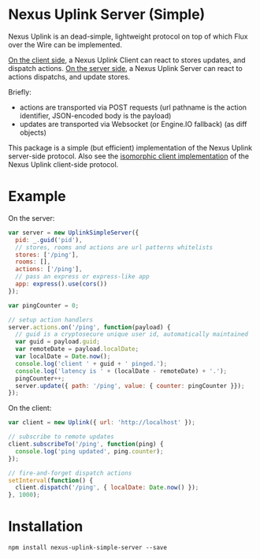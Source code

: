 Nexus Uplink Server (Simple)
============================

Nexus Uplink is an dead-simple, lightweight protocol on top of which Flux over the Wire can be implemented.

[On the client side](https://github.com/elierotenberg/nexus-uplink-client), a Nexus Uplink Client can react to stores updates, and dispatch actions.
[On the server side](https://github.com/elierotenberg/nexus-uplink-simple-server), a Nexus Uplink Server can react to actions dispatchs, and update stores.

Briefly:
- actions are transported via POST requests (url pathname is the action identifier, JSON-encoded body is the payload)
- updates are transported via Websocket (or Engine.IO fallback) (as diff objects)

This package is a simple (but efficient) implementation of the Nexus Uplink server-side protocol.
Also see the [isomorphic client implementation](https://github.com/elierotenberg/nexus-uplink-client) of the Nexus Uplink client-side protocol.

Example
=======

On the server:

```js
var server = new UplinkSimpleServer({
  pid: _.guid('pid'),
  // stores, rooms and actions are url patterns whitelists
  stores: ['/ping'],
  rooms: [],
  actions: ['/ping'],
  // pass an express or express-like app
  app: express().use(cors())
});

var pingCounter = 0;

// setup action handlers
server.actions.on('/ping', function(payload) {
  // guid is a cryptosecure unique user id, automatically maintained
  var guid = payload.guid;
  var remoteDate = payload.localDate;
  var localDate = Date.now();
  console.log('client ' + guid + ' pinged.');
  console.log('latency is ' + (localDate - remoteDate) + '.');
  pingCounter++;
  server.update({ path: '/ping', value: { counter: pingCounter }});
});

```

On the client:

```js
var client = new Uplink({ url: 'http://localhost' });

// subscribe to remote updates
client.subscribeTo('/ping', function(ping) {
  console.log('ping updated', ping.counter);
});

// fire-and-forget dispatch actions
setInterval(function() {
  client.dispatch('/ping', { localDate: Date.now() });
}, 1000);
```

Installation
============

`npm install nexus-uplink-simple-server --save`

